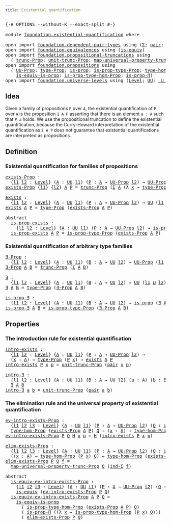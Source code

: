 ```yaml
---
title: Existential quantification
---
```


<pre class="Agda"><a id="52" class="Symbol">{-#</a> <a id="56" class="Keyword">OPTIONS</a> <a id="64" class="Pragma">--without-K</a> <a id="76" class="Pragma">--exact-split</a> <a id="90" class="Symbol">#-}</a>

<a id="95" class="Keyword">module</a> <a id="102" href="foundation.existential-quantification.html" class="Module">foundation.existential-quantification</a> <a id="140" class="Keyword">where</a>

<a id="147" class="Keyword">open</a> <a id="152" class="Keyword">import</a> <a id="159" href="foundation.dependent-pair-types.html" class="Module">foundation.dependent-pair-types</a> <a id="191" class="Keyword">using</a> <a id="197" class="Symbol">(</a><a id="198" href="foundation-core.dependent-pair-types.html#515" class="Record">Σ</a><a id="199" class="Symbol">;</a> <a id="201" href="foundation-core.dependent-pair-types.html#588" class="InductiveConstructor">pair</a><a id="205" class="Symbol">;</a> <a id="207" href="foundation-core.dependent-pair-types.html#605" class="Field">pr1</a><a id="210" class="Symbol">;</a> <a id="212" href="foundation-core.dependent-pair-types.html#617" class="Field">pr2</a><a id="215" class="Symbol">;</a> <a id="217" href="foundation-core.dependent-pair-types.html#743" class="Function">ind-Σ</a><a id="222" class="Symbol">)</a>
<a id="224" class="Keyword">open</a> <a id="229" class="Keyword">import</a> <a id="236" href="foundation.equivalences.html" class="Module">foundation.equivalences</a> <a id="260" class="Keyword">using</a> <a id="266" class="Symbol">(</a><a id="267" href="foundation-core.equivalences.html#1556" class="Function">is-equiv</a><a id="275" class="Symbol">)</a>
<a id="277" class="Keyword">open</a> <a id="282" class="Keyword">import</a> <a id="289" href="foundation.propositional-truncations.html" class="Module">foundation.propositional-truncations</a> <a id="326" class="Keyword">using</a>
  <a id="334" class="Symbol">(</a> <a id="336" href="foundation.propositional-truncations.html#2704" class="Function">trunc-Prop</a><a id="346" class="Symbol">;</a> <a id="348" href="foundation.propositional-truncations.html#2290" class="Function">unit-trunc-Prop</a><a id="363" class="Symbol">;</a> <a id="365" href="foundation.propositional-truncations.html#5410" class="Function">map-universal-property-trunc-Prop</a><a id="398" class="Symbol">)</a>
<a id="400" class="Keyword">open</a> <a id="405" class="Keyword">import</a> <a id="412" href="foundation.propositions.html" class="Module">foundation.propositions</a> <a id="436" class="Keyword">using</a>
  <a id="444" class="Symbol">(</a> <a id="446" href="foundation-core.propositions.html#1393" class="Function">UU-Prop</a><a id="453" class="Symbol">;</a> <a id="455" href="foundation-core.propositions.html#1495" class="Function">type-Prop</a><a id="464" class="Symbol">;</a> <a id="466" href="foundation-core.propositions.html#1309" class="Function">is-prop</a><a id="473" class="Symbol">;</a> <a id="475" href="foundation-core.propositions.html#1562" class="Function">is-prop-type-Prop</a><a id="492" class="Symbol">;</a> <a id="494" href="foundation-core.propositions.html#8476" class="Function">type-hom-Prop</a><a id="507" class="Symbol">;</a>
    <a id="513" href="foundation-core.propositions.html#3693" class="Function">is-equiv-is-prop</a><a id="529" class="Symbol">;</a> <a id="531" href="foundation-core.propositions.html#8616" class="Function">is-prop-type-hom-Prop</a><a id="552" class="Symbol">;</a> <a id="554" href="foundation-core.propositions.html#6158" class="Function">is-prop-Π</a><a id="563" class="Symbol">)</a>
<a id="565" class="Keyword">open</a> <a id="570" class="Keyword">import</a> <a id="577" href="foundation.universe-levels.html" class="Module">foundation.universe-levels</a> <a id="604" class="Keyword">using</a> <a id="610" class="Symbol">(</a><a id="611" href="Agda.Primitive.html#597" class="Postulate">Level</a><a id="616" class="Symbol">;</a> <a id="618" href="foundation-core.universe-levels.html#235" class="Primitive">UU</a><a id="620" class="Symbol">;</a> <a id="622" href="Agda.Primitive.html#810" class="Primitive Operator">_⊔_</a><a id="625" class="Symbol">)</a>
</pre>
## Idea

Given a family of propositions `P` over `A`, the existential quantification of `P` over `A` is the proposition `∃ A P` asserting that there is an element `a : A` such that `P a` holds. We use the propositional truncation to define the existential quantification, because the Curry-Howard interpretation of the existential quantification as `Σ A P` does not guarantee that existential quantifications are interpreted as propositions.

## Definition

### Existential quantification for families of propositions

<pre class="Agda"><a id="exists-Prop"></a><a id="1159" href="foundation.existential-quantification.html#1159" class="Function">exists-Prop</a> <a id="1171" class="Symbol">:</a>
  <a id="1175" class="Symbol">{</a><a id="1176" href="foundation.existential-quantification.html#1176" class="Bound">l1</a> <a id="1179" href="foundation.existential-quantification.html#1179" class="Bound">l2</a> <a id="1182" class="Symbol">:</a> <a id="1184" href="Agda.Primitive.html#597" class="Postulate">Level</a><a id="1189" class="Symbol">}</a> <a id="1191" class="Symbol">(</a><a id="1192" href="foundation.existential-quantification.html#1192" class="Bound">A</a> <a id="1194" class="Symbol">:</a> <a id="1196" href="foundation-core.universe-levels.html#235" class="Primitive">UU</a> <a id="1199" href="foundation.existential-quantification.html#1176" class="Bound">l1</a><a id="1201" class="Symbol">)</a> <a id="1203" class="Symbol">(</a><a id="1204" href="foundation.existential-quantification.html#1204" class="Bound">P</a> <a id="1206" class="Symbol">:</a> <a id="1208" href="foundation.existential-quantification.html#1192" class="Bound">A</a> <a id="1210" class="Symbol">→</a> <a id="1212" href="foundation-core.propositions.html#1393" class="Function">UU-Prop</a> <a id="1220" href="foundation.existential-quantification.html#1179" class="Bound">l2</a><a id="1222" class="Symbol">)</a> <a id="1224" class="Symbol">→</a> <a id="1226" href="foundation-core.propositions.html#1393" class="Function">UU-Prop</a> <a id="1234" class="Symbol">(</a><a id="1235" href="foundation.existential-quantification.html#1176" class="Bound">l1</a> <a id="1238" href="Agda.Primitive.html#810" class="Primitive Operator">⊔</a> <a id="1240" href="foundation.existential-quantification.html#1179" class="Bound">l2</a><a id="1242" class="Symbol">)</a>
<a id="1244" href="foundation.existential-quantification.html#1159" class="Function">exists-Prop</a> <a id="1256" class="Symbol">{</a><a id="1257" href="foundation.existential-quantification.html#1257" class="Bound">l1</a><a id="1259" class="Symbol">}</a> <a id="1261" class="Symbol">{</a><a id="1262" href="foundation.existential-quantification.html#1262" class="Bound">l2</a><a id="1264" class="Symbol">}</a> <a id="1266" href="foundation.existential-quantification.html#1266" class="Bound">A</a> <a id="1268" href="foundation.existential-quantification.html#1268" class="Bound">P</a> <a id="1270" class="Symbol">=</a> <a id="1272" href="foundation.propositional-truncations.html#2704" class="Function">trunc-Prop</a> <a id="1283" class="Symbol">(</a><a id="1284" href="foundation-core.dependent-pair-types.html#515" class="Record">Σ</a> <a id="1286" href="foundation.existential-quantification.html#1266" class="Bound">A</a> <a id="1288" class="Symbol">(λ</a> <a id="1291" href="foundation.existential-quantification.html#1291" class="Bound">x</a> <a id="1293" class="Symbol">→</a> <a id="1295" href="foundation-core.propositions.html#1495" class="Function">type-Prop</a> <a id="1305" class="Symbol">(</a><a id="1306" href="foundation.existential-quantification.html#1268" class="Bound">P</a> <a id="1308" href="foundation.existential-quantification.html#1291" class="Bound">x</a><a id="1309" class="Symbol">)))</a>

<a id="exists"></a><a id="1314" href="foundation.existential-quantification.html#1314" class="Function">exists</a> <a id="1321" class="Symbol">:</a>
  <a id="1325" class="Symbol">{</a><a id="1326" href="foundation.existential-quantification.html#1326" class="Bound">l1</a> <a id="1329" href="foundation.existential-quantification.html#1329" class="Bound">l2</a> <a id="1332" class="Symbol">:</a> <a id="1334" href="Agda.Primitive.html#597" class="Postulate">Level</a><a id="1339" class="Symbol">}</a> <a id="1341" class="Symbol">(</a><a id="1342" href="foundation.existential-quantification.html#1342" class="Bound">A</a> <a id="1344" class="Symbol">:</a> <a id="1346" href="foundation-core.universe-levels.html#235" class="Primitive">UU</a> <a id="1349" href="foundation.existential-quantification.html#1326" class="Bound">l1</a><a id="1351" class="Symbol">)</a> <a id="1353" class="Symbol">(</a><a id="1354" href="foundation.existential-quantification.html#1354" class="Bound">P</a> <a id="1356" class="Symbol">:</a> <a id="1358" href="foundation.existential-quantification.html#1342" class="Bound">A</a> <a id="1360" class="Symbol">→</a> <a id="1362" href="foundation-core.propositions.html#1393" class="Function">UU-Prop</a> <a id="1370" href="foundation.existential-quantification.html#1329" class="Bound">l2</a><a id="1372" class="Symbol">)</a> <a id="1374" class="Symbol">→</a> <a id="1376" href="foundation-core.universe-levels.html#235" class="Primitive">UU</a> <a id="1379" class="Symbol">(</a><a id="1380" href="foundation.existential-quantification.html#1326" class="Bound">l1</a> <a id="1383" href="Agda.Primitive.html#810" class="Primitive Operator">⊔</a> <a id="1385" href="foundation.existential-quantification.html#1329" class="Bound">l2</a><a id="1387" class="Symbol">)</a>
<a id="1389" href="foundation.existential-quantification.html#1314" class="Function">exists</a> <a id="1396" href="foundation.existential-quantification.html#1396" class="Bound">A</a> <a id="1398" href="foundation.existential-quantification.html#1398" class="Bound">P</a> <a id="1400" class="Symbol">=</a> <a id="1402" href="foundation-core.propositions.html#1495" class="Function">type-Prop</a> <a id="1412" class="Symbol">(</a><a id="1413" href="foundation.existential-quantification.html#1159" class="Function">exists-Prop</a> <a id="1425" href="foundation.existential-quantification.html#1396" class="Bound">A</a> <a id="1427" href="foundation.existential-quantification.html#1398" class="Bound">P</a><a id="1428" class="Symbol">)</a>

<a id="1431" class="Keyword">abstract</a>
  <a id="is-prop-exists"></a><a id="1442" href="foundation.existential-quantification.html#1442" class="Function">is-prop-exists</a> <a id="1457" class="Symbol">:</a>
    <a id="1463" class="Symbol">{</a><a id="1464" href="foundation.existential-quantification.html#1464" class="Bound">l1</a> <a id="1467" href="foundation.existential-quantification.html#1467" class="Bound">l2</a> <a id="1470" class="Symbol">:</a> <a id="1472" href="Agda.Primitive.html#597" class="Postulate">Level</a><a id="1477" class="Symbol">}</a> <a id="1479" class="Symbol">(</a><a id="1480" href="foundation.existential-quantification.html#1480" class="Bound">A</a> <a id="1482" class="Symbol">:</a> <a id="1484" href="foundation-core.universe-levels.html#235" class="Primitive">UU</a> <a id="1487" href="foundation.existential-quantification.html#1464" class="Bound">l1</a><a id="1489" class="Symbol">)</a> <a id="1491" class="Symbol">(</a><a id="1492" href="foundation.existential-quantification.html#1492" class="Bound">P</a> <a id="1494" class="Symbol">:</a> <a id="1496" href="foundation.existential-quantification.html#1480" class="Bound">A</a> <a id="1498" class="Symbol">→</a> <a id="1500" href="foundation-core.propositions.html#1393" class="Function">UU-Prop</a> <a id="1508" href="foundation.existential-quantification.html#1467" class="Bound">l2</a><a id="1510" class="Symbol">)</a> <a id="1512" class="Symbol">→</a> <a id="1514" href="foundation-core.propositions.html#1309" class="Function">is-prop</a> <a id="1522" class="Symbol">(</a><a id="1523" href="foundation.existential-quantification.html#1314" class="Function">exists</a> <a id="1530" href="foundation.existential-quantification.html#1480" class="Bound">A</a> <a id="1532" href="foundation.existential-quantification.html#1492" class="Bound">P</a><a id="1533" class="Symbol">)</a>
  <a id="1537" href="foundation.existential-quantification.html#1442" class="Function">is-prop-exists</a> <a id="1552" href="foundation.existential-quantification.html#1552" class="Bound">A</a> <a id="1554" href="foundation.existential-quantification.html#1554" class="Bound">P</a> <a id="1556" class="Symbol">=</a> <a id="1558" href="foundation-core.propositions.html#1562" class="Function">is-prop-type-Prop</a> <a id="1576" class="Symbol">(</a><a id="1577" href="foundation.existential-quantification.html#1159" class="Function">exists-Prop</a> <a id="1589" href="foundation.existential-quantification.html#1552" class="Bound">A</a> <a id="1591" href="foundation.existential-quantification.html#1554" class="Bound">P</a><a id="1592" class="Symbol">)</a>
</pre>
### Existential quantification of arbitrary type families

<pre class="Agda"><a id="∃-Prop"></a><a id="1666" href="foundation.existential-quantification.html#1666" class="Function">∃-Prop</a> <a id="1673" class="Symbol">:</a>
  <a id="1677" class="Symbol">{</a><a id="1678" href="foundation.existential-quantification.html#1678" class="Bound">l1</a> <a id="1681" href="foundation.existential-quantification.html#1681" class="Bound">l2</a> <a id="1684" class="Symbol">:</a> <a id="1686" href="Agda.Primitive.html#597" class="Postulate">Level</a><a id="1691" class="Symbol">}</a> <a id="1693" class="Symbol">(</a><a id="1694" href="foundation.existential-quantification.html#1694" class="Bound">A</a> <a id="1696" class="Symbol">:</a> <a id="1698" href="foundation-core.universe-levels.html#235" class="Primitive">UU</a> <a id="1701" href="foundation.existential-quantification.html#1678" class="Bound">l1</a><a id="1703" class="Symbol">)</a> <a id="1705" class="Symbol">(</a><a id="1706" href="foundation.existential-quantification.html#1706" class="Bound">B</a> <a id="1708" class="Symbol">:</a> <a id="1710" href="foundation.existential-quantification.html#1694" class="Bound">A</a> <a id="1712" class="Symbol">→</a> <a id="1714" href="foundation-core.universe-levels.html#235" class="Primitive">UU</a> <a id="1717" href="foundation.existential-quantification.html#1681" class="Bound">l2</a><a id="1719" class="Symbol">)</a> <a id="1721" class="Symbol">→</a> <a id="1723" href="foundation-core.propositions.html#1393" class="Function">UU-Prop</a> <a id="1731" class="Symbol">(</a><a id="1732" href="foundation.existential-quantification.html#1678" class="Bound">l1</a> <a id="1735" href="Agda.Primitive.html#810" class="Primitive Operator">⊔</a> <a id="1737" href="foundation.existential-quantification.html#1681" class="Bound">l2</a><a id="1739" class="Symbol">)</a>
<a id="1741" href="foundation.existential-quantification.html#1666" class="Function">∃-Prop</a> <a id="1748" href="foundation.existential-quantification.html#1748" class="Bound">A</a> <a id="1750" href="foundation.existential-quantification.html#1750" class="Bound">B</a> <a id="1752" class="Symbol">=</a> <a id="1754" href="foundation.propositional-truncations.html#2704" class="Function">trunc-Prop</a> <a id="1765" class="Symbol">(</a><a id="1766" href="foundation-core.dependent-pair-types.html#515" class="Record">Σ</a> <a id="1768" href="foundation.existential-quantification.html#1748" class="Bound">A</a> <a id="1770" href="foundation.existential-quantification.html#1750" class="Bound">B</a><a id="1771" class="Symbol">)</a>

<a id="∃"></a><a id="1774" href="foundation.existential-quantification.html#1774" class="Function">∃</a> <a id="1776" class="Symbol">:</a>
  <a id="1780" class="Symbol">{</a><a id="1781" href="foundation.existential-quantification.html#1781" class="Bound">l1</a> <a id="1784" href="foundation.existential-quantification.html#1784" class="Bound">l2</a> <a id="1787" class="Symbol">:</a> <a id="1789" href="Agda.Primitive.html#597" class="Postulate">Level</a><a id="1794" class="Symbol">}</a> <a id="1796" class="Symbol">(</a><a id="1797" href="foundation.existential-quantification.html#1797" class="Bound">A</a> <a id="1799" class="Symbol">:</a> <a id="1801" href="foundation-core.universe-levels.html#235" class="Primitive">UU</a> <a id="1804" href="foundation.existential-quantification.html#1781" class="Bound">l1</a><a id="1806" class="Symbol">)</a> <a id="1808" class="Symbol">(</a><a id="1809" href="foundation.existential-quantification.html#1809" class="Bound">B</a> <a id="1811" class="Symbol">:</a> <a id="1813" href="foundation.existential-quantification.html#1797" class="Bound">A</a> <a id="1815" class="Symbol">→</a> <a id="1817" href="foundation-core.universe-levels.html#235" class="Primitive">UU</a> <a id="1820" href="foundation.existential-quantification.html#1784" class="Bound">l2</a><a id="1822" class="Symbol">)</a> <a id="1824" class="Symbol">→</a> <a id="1826" href="foundation-core.universe-levels.html#235" class="Primitive">UU</a> <a id="1829" class="Symbol">(</a><a id="1830" href="foundation.existential-quantification.html#1781" class="Bound">l1</a> <a id="1833" href="Agda.Primitive.html#810" class="Primitive Operator">⊔</a> <a id="1835" href="foundation.existential-quantification.html#1784" class="Bound">l2</a><a id="1837" class="Symbol">)</a>
<a id="1839" href="foundation.existential-quantification.html#1774" class="Function">∃</a> <a id="1841" href="foundation.existential-quantification.html#1841" class="Bound">A</a> <a id="1843" href="foundation.existential-quantification.html#1843" class="Bound">B</a> <a id="1845" class="Symbol">=</a> <a id="1847" href="foundation-core.propositions.html#1495" class="Function">type-Prop</a> <a id="1857" class="Symbol">(</a><a id="1858" href="foundation.existential-quantification.html#1666" class="Function">∃-Prop</a> <a id="1865" href="foundation.existential-quantification.html#1841" class="Bound">A</a> <a id="1867" href="foundation.existential-quantification.html#1843" class="Bound">B</a><a id="1868" class="Symbol">)</a>

<a id="is-prop-∃"></a><a id="1871" href="foundation.existential-quantification.html#1871" class="Function">is-prop-∃</a> <a id="1881" class="Symbol">:</a>
  <a id="1885" class="Symbol">{</a><a id="1886" href="foundation.existential-quantification.html#1886" class="Bound">l1</a> <a id="1889" href="foundation.existential-quantification.html#1889" class="Bound">l2</a> <a id="1892" class="Symbol">:</a> <a id="1894" href="Agda.Primitive.html#597" class="Postulate">Level</a><a id="1899" class="Symbol">}</a> <a id="1901" class="Symbol">(</a><a id="1902" href="foundation.existential-quantification.html#1902" class="Bound">A</a> <a id="1904" class="Symbol">:</a> <a id="1906" href="foundation-core.universe-levels.html#235" class="Primitive">UU</a> <a id="1909" href="foundation.existential-quantification.html#1886" class="Bound">l1</a><a id="1911" class="Symbol">)</a> <a id="1913" class="Symbol">(</a><a id="1914" href="foundation.existential-quantification.html#1914" class="Bound">B</a> <a id="1916" class="Symbol">:</a> <a id="1918" href="foundation.existential-quantification.html#1902" class="Bound">A</a> <a id="1920" class="Symbol">→</a> <a id="1922" href="foundation-core.universe-levels.html#235" class="Primitive">UU</a> <a id="1925" href="foundation.existential-quantification.html#1889" class="Bound">l2</a><a id="1927" class="Symbol">)</a> <a id="1929" class="Symbol">→</a> <a id="1931" href="foundation-core.propositions.html#1309" class="Function">is-prop</a> <a id="1939" class="Symbol">(</a><a id="1940" href="foundation.existential-quantification.html#1774" class="Function">∃</a> <a id="1942" href="foundation.existential-quantification.html#1902" class="Bound">A</a> <a id="1944" href="foundation.existential-quantification.html#1914" class="Bound">B</a><a id="1945" class="Symbol">)</a>
<a id="1947" href="foundation.existential-quantification.html#1871" class="Function">is-prop-∃</a> <a id="1957" href="foundation.existential-quantification.html#1957" class="Bound">A</a> <a id="1959" href="foundation.existential-quantification.html#1959" class="Bound">B</a> <a id="1961" class="Symbol">=</a> <a id="1963" href="foundation-core.propositions.html#1562" class="Function">is-prop-type-Prop</a> <a id="1981" class="Symbol">(</a><a id="1982" href="foundation.existential-quantification.html#1666" class="Function">∃-Prop</a> <a id="1989" href="foundation.existential-quantification.html#1957" class="Bound">A</a> <a id="1991" href="foundation.existential-quantification.html#1959" class="Bound">B</a><a id="1992" class="Symbol">)</a>
</pre>
## Properties

### The introduction rule for existential quantification

<pre class="Agda"><a id="intro-exists"></a><a id="2080" href="foundation.existential-quantification.html#2080" class="Function">intro-exists</a> <a id="2093" class="Symbol">:</a>
  <a id="2097" class="Symbol">{</a><a id="2098" href="foundation.existential-quantification.html#2098" class="Bound">l1</a> <a id="2101" href="foundation.existential-quantification.html#2101" class="Bound">l2</a> <a id="2104" class="Symbol">:</a> <a id="2106" href="Agda.Primitive.html#597" class="Postulate">Level</a><a id="2111" class="Symbol">}</a> <a id="2113" class="Symbol">{</a><a id="2114" href="foundation.existential-quantification.html#2114" class="Bound">A</a> <a id="2116" class="Symbol">:</a> <a id="2118" href="foundation-core.universe-levels.html#235" class="Primitive">UU</a> <a id="2121" href="foundation.existential-quantification.html#2098" class="Bound">l1</a><a id="2123" class="Symbol">}</a> <a id="2125" class="Symbol">(</a><a id="2126" href="foundation.existential-quantification.html#2126" class="Bound">P</a> <a id="2128" class="Symbol">:</a> <a id="2130" href="foundation.existential-quantification.html#2114" class="Bound">A</a> <a id="2132" class="Symbol">→</a> <a id="2134" href="foundation-core.propositions.html#1393" class="Function">UU-Prop</a> <a id="2142" href="foundation.existential-quantification.html#2101" class="Bound">l2</a><a id="2144" class="Symbol">)</a> <a id="2146" class="Symbol">→</a>
  <a id="2150" class="Symbol">(</a><a id="2151" href="foundation.existential-quantification.html#2151" class="Bound">x</a> <a id="2153" class="Symbol">:</a> <a id="2155" href="foundation.existential-quantification.html#2114" class="Bound">A</a><a id="2156" class="Symbol">)</a> <a id="2158" class="Symbol">→</a> <a id="2160" href="foundation-core.propositions.html#1495" class="Function">type-Prop</a> <a id="2170" class="Symbol">(</a><a id="2171" href="foundation.existential-quantification.html#2126" class="Bound">P</a> <a id="2173" href="foundation.existential-quantification.html#2151" class="Bound">x</a><a id="2174" class="Symbol">)</a> <a id="2176" class="Symbol">→</a> <a id="2178" href="foundation.existential-quantification.html#1314" class="Function">exists</a> <a id="2185" href="foundation.existential-quantification.html#2114" class="Bound">A</a> <a id="2187" href="foundation.existential-quantification.html#2126" class="Bound">P</a>
<a id="2189" href="foundation.existential-quantification.html#2080" class="Function">intro-exists</a> <a id="2202" href="foundation.existential-quantification.html#2202" class="Bound">P</a> <a id="2204" href="foundation.existential-quantification.html#2204" class="Bound">x</a> <a id="2206" href="foundation.existential-quantification.html#2206" class="Bound">p</a> <a id="2208" class="Symbol">=</a> <a id="2210" href="foundation.propositional-truncations.html#2290" class="Function">unit-trunc-Prop</a> <a id="2226" class="Symbol">(</a><a id="2227" href="foundation-core.dependent-pair-types.html#588" class="InductiveConstructor">pair</a> <a id="2232" href="foundation.existential-quantification.html#2204" class="Bound">x</a> <a id="2234" href="foundation.existential-quantification.html#2206" class="Bound">p</a><a id="2235" class="Symbol">)</a>

<a id="intro-∃"></a><a id="2238" href="foundation.existential-quantification.html#2238" class="Function">intro-∃</a> <a id="2246" class="Symbol">:</a>
  <a id="2250" class="Symbol">{</a><a id="2251" href="foundation.existential-quantification.html#2251" class="Bound">l1</a> <a id="2254" href="foundation.existential-quantification.html#2254" class="Bound">l2</a> <a id="2257" class="Symbol">:</a> <a id="2259" href="Agda.Primitive.html#597" class="Postulate">Level</a><a id="2264" class="Symbol">}</a> <a id="2266" class="Symbol">{</a><a id="2267" href="foundation.existential-quantification.html#2267" class="Bound">A</a> <a id="2269" class="Symbol">:</a> <a id="2271" href="foundation-core.universe-levels.html#235" class="Primitive">UU</a> <a id="2274" href="foundation.existential-quantification.html#2251" class="Bound">l1</a><a id="2276" class="Symbol">}</a> <a id="2278" class="Symbol">{</a><a id="2279" href="foundation.existential-quantification.html#2279" class="Bound">B</a> <a id="2281" class="Symbol">:</a> <a id="2283" href="foundation.existential-quantification.html#2267" class="Bound">A</a> <a id="2285" class="Symbol">→</a> <a id="2287" href="foundation-core.universe-levels.html#235" class="Primitive">UU</a> <a id="2290" href="foundation.existential-quantification.html#2254" class="Bound">l2</a><a id="2292" class="Symbol">}</a> <a id="2294" class="Symbol">(</a><a id="2295" href="foundation.existential-quantification.html#2295" class="Bound">a</a> <a id="2297" class="Symbol">:</a> <a id="2299" href="foundation.existential-quantification.html#2267" class="Bound">A</a><a id="2300" class="Symbol">)</a> <a id="2302" class="Symbol">(</a><a id="2303" href="foundation.existential-quantification.html#2303" class="Bound">b</a> <a id="2305" class="Symbol">:</a> <a id="2307" href="foundation.existential-quantification.html#2279" class="Bound">B</a> <a id="2309" href="foundation.existential-quantification.html#2295" class="Bound">a</a><a id="2310" class="Symbol">)</a> <a id="2312" class="Symbol">→</a>
  <a id="2316" href="foundation.existential-quantification.html#1774" class="Function">∃</a> <a id="2318" href="foundation.existential-quantification.html#2267" class="Bound">A</a> <a id="2320" href="foundation.existential-quantification.html#2279" class="Bound">B</a>
<a id="2322" href="foundation.existential-quantification.html#2238" class="Function">intro-∃</a> <a id="2330" href="foundation.existential-quantification.html#2330" class="Bound">a</a> <a id="2332" href="foundation.existential-quantification.html#2332" class="Bound">b</a> <a id="2334" class="Symbol">=</a> <a id="2336" href="foundation.propositional-truncations.html#2290" class="Function">unit-trunc-Prop</a> <a id="2352" class="Symbol">(</a><a id="2353" href="foundation-core.dependent-pair-types.html#588" class="InductiveConstructor">pair</a> <a id="2358" href="foundation.existential-quantification.html#2330" class="Bound">a</a> <a id="2360" href="foundation.existential-quantification.html#2332" class="Bound">b</a><a id="2361" class="Symbol">)</a>
</pre>
### The elimination rule and the universal property of existential quantification

<pre class="Agda"><a id="ev-intro-exists-Prop"></a><a id="2459" href="foundation.existential-quantification.html#2459" class="Function">ev-intro-exists-Prop</a> <a id="2480" class="Symbol">:</a>
  <a id="2484" class="Symbol">{</a><a id="2485" href="foundation.existential-quantification.html#2485" class="Bound">l1</a> <a id="2488" href="foundation.existential-quantification.html#2488" class="Bound">l2</a> <a id="2491" href="foundation.existential-quantification.html#2491" class="Bound">l3</a> <a id="2494" class="Symbol">:</a> <a id="2496" href="Agda.Primitive.html#597" class="Postulate">Level</a><a id="2501" class="Symbol">}</a> <a id="2503" class="Symbol">{</a><a id="2504" href="foundation.existential-quantification.html#2504" class="Bound">A</a> <a id="2506" class="Symbol">:</a> <a id="2508" href="foundation-core.universe-levels.html#235" class="Primitive">UU</a> <a id="2511" href="foundation.existential-quantification.html#2485" class="Bound">l1</a><a id="2513" class="Symbol">}</a> <a id="2515" class="Symbol">(</a><a id="2516" href="foundation.existential-quantification.html#2516" class="Bound">P</a> <a id="2518" class="Symbol">:</a> <a id="2520" href="foundation.existential-quantification.html#2504" class="Bound">A</a> <a id="2522" class="Symbol">→</a> <a id="2524" href="foundation-core.propositions.html#1393" class="Function">UU-Prop</a> <a id="2532" href="foundation.existential-quantification.html#2488" class="Bound">l2</a><a id="2534" class="Symbol">)</a> <a id="2536" class="Symbol">(</a><a id="2537" href="foundation.existential-quantification.html#2537" class="Bound">Q</a> <a id="2539" class="Symbol">:</a> <a id="2541" href="foundation-core.propositions.html#1393" class="Function">UU-Prop</a> <a id="2549" href="foundation.existential-quantification.html#2491" class="Bound">l3</a><a id="2551" class="Symbol">)</a> <a id="2553" class="Symbol">→</a>
  <a id="2557" href="foundation-core.propositions.html#8476" class="Function">type-hom-Prop</a> <a id="2571" class="Symbol">(</a><a id="2572" href="foundation.existential-quantification.html#1159" class="Function">exists-Prop</a> <a id="2584" href="foundation.existential-quantification.html#2504" class="Bound">A</a> <a id="2586" href="foundation.existential-quantification.html#2516" class="Bound">P</a><a id="2587" class="Symbol">)</a> <a id="2589" href="foundation.existential-quantification.html#2537" class="Bound">Q</a> <a id="2591" class="Symbol">→</a> <a id="2593" class="Symbol">(</a><a id="2594" href="foundation.existential-quantification.html#2594" class="Bound">x</a> <a id="2596" class="Symbol">:</a> <a id="2598" href="foundation.existential-quantification.html#2504" class="Bound">A</a><a id="2599" class="Symbol">)</a> <a id="2601" class="Symbol">→</a> <a id="2603" href="foundation-core.propositions.html#8476" class="Function">type-hom-Prop</a> <a id="2617" class="Symbol">(</a><a id="2618" href="foundation.existential-quantification.html#2516" class="Bound">P</a> <a id="2620" href="foundation.existential-quantification.html#2594" class="Bound">x</a><a id="2621" class="Symbol">)</a> <a id="2623" href="foundation.existential-quantification.html#2537" class="Bound">Q</a>
<a id="2625" href="foundation.existential-quantification.html#2459" class="Function">ev-intro-exists-Prop</a> <a id="2646" href="foundation.existential-quantification.html#2646" class="Bound">P</a> <a id="2648" href="foundation.existential-quantification.html#2648" class="Bound">Q</a> <a id="2650" href="foundation.existential-quantification.html#2650" class="Bound">H</a> <a id="2652" href="foundation.existential-quantification.html#2652" class="Bound">x</a> <a id="2654" href="foundation.existential-quantification.html#2654" class="Bound">p</a> <a id="2656" class="Symbol">=</a> <a id="2658" href="foundation.existential-quantification.html#2650" class="Bound">H</a> <a id="2660" class="Symbol">(</a><a id="2661" href="foundation.existential-quantification.html#2080" class="Function">intro-exists</a> <a id="2674" href="foundation.existential-quantification.html#2646" class="Bound">P</a> <a id="2676" href="foundation.existential-quantification.html#2652" class="Bound">x</a> <a id="2678" href="foundation.existential-quantification.html#2654" class="Bound">p</a><a id="2679" class="Symbol">)</a>

<a id="elim-exists-Prop"></a><a id="2682" href="foundation.existential-quantification.html#2682" class="Function">elim-exists-Prop</a> <a id="2699" class="Symbol">:</a>
  <a id="2703" class="Symbol">{</a><a id="2704" href="foundation.existential-quantification.html#2704" class="Bound">l1</a> <a id="2707" href="foundation.existential-quantification.html#2707" class="Bound">l2</a> <a id="2710" href="foundation.existential-quantification.html#2710" class="Bound">l3</a> <a id="2713" class="Symbol">:</a> <a id="2715" href="Agda.Primitive.html#597" class="Postulate">Level</a><a id="2720" class="Symbol">}</a> <a id="2722" class="Symbol">{</a><a id="2723" href="foundation.existential-quantification.html#2723" class="Bound">A</a> <a id="2725" class="Symbol">:</a> <a id="2727" href="foundation-core.universe-levels.html#235" class="Primitive">UU</a> <a id="2730" href="foundation.existential-quantification.html#2704" class="Bound">l1</a><a id="2732" class="Symbol">}</a> <a id="2734" class="Symbol">(</a><a id="2735" href="foundation.existential-quantification.html#2735" class="Bound">P</a> <a id="2737" class="Symbol">:</a> <a id="2739" href="foundation.existential-quantification.html#2723" class="Bound">A</a> <a id="2741" class="Symbol">→</a> <a id="2743" href="foundation-core.propositions.html#1393" class="Function">UU-Prop</a> <a id="2751" href="foundation.existential-quantification.html#2707" class="Bound">l2</a><a id="2753" class="Symbol">)</a> <a id="2755" class="Symbol">(</a><a id="2756" href="foundation.existential-quantification.html#2756" class="Bound">Q</a> <a id="2758" class="Symbol">:</a> <a id="2760" href="foundation-core.propositions.html#1393" class="Function">UU-Prop</a> <a id="2768" href="foundation.existential-quantification.html#2710" class="Bound">l3</a><a id="2770" class="Symbol">)</a> <a id="2772" class="Symbol">→</a>
  <a id="2776" class="Symbol">((</a><a id="2778" href="foundation.existential-quantification.html#2778" class="Bound">x</a> <a id="2780" class="Symbol">:</a> <a id="2782" href="foundation.existential-quantification.html#2723" class="Bound">A</a><a id="2783" class="Symbol">)</a> <a id="2785" class="Symbol">→</a> <a id="2787" href="foundation-core.propositions.html#8476" class="Function">type-hom-Prop</a> <a id="2801" class="Symbol">(</a><a id="2802" href="foundation.existential-quantification.html#2735" class="Bound">P</a> <a id="2804" href="foundation.existential-quantification.html#2778" class="Bound">x</a><a id="2805" class="Symbol">)</a> <a id="2807" href="foundation.existential-quantification.html#2756" class="Bound">Q</a><a id="2808" class="Symbol">)</a> <a id="2810" class="Symbol">→</a> <a id="2812" href="foundation-core.propositions.html#8476" class="Function">type-hom-Prop</a> <a id="2826" class="Symbol">(</a><a id="2827" href="foundation.existential-quantification.html#1159" class="Function">exists-Prop</a> <a id="2839" href="foundation.existential-quantification.html#2723" class="Bound">A</a> <a id="2841" href="foundation.existential-quantification.html#2735" class="Bound">P</a><a id="2842" class="Symbol">)</a> <a id="2844" href="foundation.existential-quantification.html#2756" class="Bound">Q</a>
<a id="2846" href="foundation.existential-quantification.html#2682" class="Function">elim-exists-Prop</a> <a id="2863" href="foundation.existential-quantification.html#2863" class="Bound">P</a> <a id="2865" href="foundation.existential-quantification.html#2865" class="Bound">Q</a> <a id="2867" href="foundation.existential-quantification.html#2867" class="Bound">f</a> <a id="2869" class="Symbol">=</a>
  <a id="2873" href="foundation.propositional-truncations.html#5410" class="Function">map-universal-property-trunc-Prop</a> <a id="2907" href="foundation.existential-quantification.html#2865" class="Bound">Q</a> <a id="2909" class="Symbol">(</a><a id="2910" href="foundation-core.dependent-pair-types.html#743" class="Function">ind-Σ</a> <a id="2916" href="foundation.existential-quantification.html#2867" class="Bound">f</a><a id="2917" class="Symbol">)</a>

<a id="2920" class="Keyword">abstract</a>
  <a id="is-equiv-ev-intro-exists-Prop"></a><a id="2931" href="foundation.existential-quantification.html#2931" class="Function">is-equiv-ev-intro-exists-Prop</a> <a id="2961" class="Symbol">:</a>
    <a id="2967" class="Symbol">{</a><a id="2968" href="foundation.existential-quantification.html#2968" class="Bound">l1</a> <a id="2971" href="foundation.existential-quantification.html#2971" class="Bound">l2</a> <a id="2974" href="foundation.existential-quantification.html#2974" class="Bound">l3</a> <a id="2977" class="Symbol">:</a> <a id="2979" href="Agda.Primitive.html#597" class="Postulate">Level</a><a id="2984" class="Symbol">}</a> <a id="2986" class="Symbol">(</a><a id="2987" href="foundation.existential-quantification.html#2987" class="Bound">A</a> <a id="2989" class="Symbol">:</a> <a id="2991" href="foundation-core.universe-levels.html#235" class="Primitive">UU</a> <a id="2994" href="foundation.existential-quantification.html#2968" class="Bound">l1</a><a id="2996" class="Symbol">)</a> <a id="2998" class="Symbol">(</a><a id="2999" href="foundation.existential-quantification.html#2999" class="Bound">P</a> <a id="3001" class="Symbol">:</a> <a id="3003" href="foundation.existential-quantification.html#2987" class="Bound">A</a> <a id="3005" class="Symbol">→</a> <a id="3007" href="foundation-core.propositions.html#1393" class="Function">UU-Prop</a> <a id="3015" href="foundation.existential-quantification.html#2971" class="Bound">l2</a><a id="3017" class="Symbol">)</a> <a id="3019" class="Symbol">(</a><a id="3020" href="foundation.existential-quantification.html#3020" class="Bound">Q</a> <a id="3022" class="Symbol">:</a> <a id="3024" href="foundation-core.propositions.html#1393" class="Function">UU-Prop</a> <a id="3032" href="foundation.existential-quantification.html#2974" class="Bound">l3</a><a id="3034" class="Symbol">)</a> <a id="3036" class="Symbol">→</a>
    <a id="3042" href="foundation-core.equivalences.html#1556" class="Function">is-equiv</a> <a id="3051" class="Symbol">(</a><a id="3052" href="foundation.existential-quantification.html#2459" class="Function">ev-intro-exists-Prop</a> <a id="3073" href="foundation.existential-quantification.html#2999" class="Bound">P</a> <a id="3075" href="foundation.existential-quantification.html#3020" class="Bound">Q</a><a id="3076" class="Symbol">)</a>
  <a id="3080" href="foundation.existential-quantification.html#2931" class="Function">is-equiv-ev-intro-exists-Prop</a> <a id="3110" href="foundation.existential-quantification.html#3110" class="Bound">A</a> <a id="3112" href="foundation.existential-quantification.html#3112" class="Bound">P</a> <a id="3114" href="foundation.existential-quantification.html#3114" class="Bound">Q</a> <a id="3116" class="Symbol">=</a>
    <a id="3122" href="foundation-core.propositions.html#3693" class="Function">is-equiv-is-prop</a>
      <a id="3145" class="Symbol">(</a> <a id="3147" href="foundation-core.propositions.html#8616" class="Function">is-prop-type-hom-Prop</a> <a id="3169" class="Symbol">(</a><a id="3170" href="foundation.existential-quantification.html#1159" class="Function">exists-Prop</a> <a id="3182" href="foundation.existential-quantification.html#3110" class="Bound">A</a> <a id="3184" href="foundation.existential-quantification.html#3112" class="Bound">P</a><a id="3185" class="Symbol">)</a> <a id="3187" href="foundation.existential-quantification.html#3114" class="Bound">Q</a><a id="3188" class="Symbol">)</a>
      <a id="3196" class="Symbol">(</a> <a id="3198" href="foundation-core.propositions.html#6158" class="Function">is-prop-Π</a> <a id="3208" class="Symbol">((λ</a> <a id="3212" href="foundation.existential-quantification.html#3212" class="Bound">x</a> <a id="3214" class="Symbol">→</a> <a id="3216" href="foundation-core.propositions.html#8616" class="Function">is-prop-type-hom-Prop</a> <a id="3238" class="Symbol">(</a><a id="3239" href="foundation.existential-quantification.html#3112" class="Bound">P</a> <a id="3241" href="foundation.existential-quantification.html#3212" class="Bound">x</a><a id="3242" class="Symbol">)</a> <a id="3244" href="foundation.existential-quantification.html#3114" class="Bound">Q</a><a id="3245" class="Symbol">)))</a>
      <a id="3255" class="Symbol">(</a> <a id="3257" href="foundation.existential-quantification.html#2682" class="Function">elim-exists-Prop</a> <a id="3274" href="foundation.existential-quantification.html#3112" class="Bound">P</a> <a id="3276" href="foundation.existential-quantification.html#3114" class="Bound">Q</a><a id="3277" class="Symbol">)</a>
</pre>